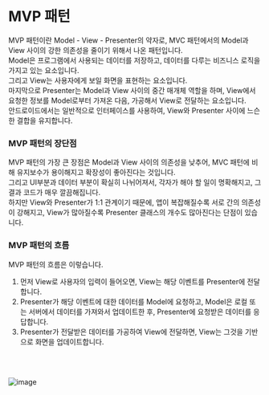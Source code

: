 # MVP 패턴
MVP 패턴이란 Model - View - Presenter의 약자로, MVC 패턴에서의 Model과 View 사이의 강한 의존성을 줄이기 위해서 나온 패턴입니다.<br>
Model은 프로그램에서 사용되는 데이터를 저장하고, 데이터를 다루는 비즈니스 로직을 가지고 있는 요소입니다.<br>
그리고 View는 사용자에게 보일 화면을 표현하는 요소입니다.<br>
마지막으로 Presenter는 Model과 View 사이의 중간 매개체 역할을 하며, View에서 요청한 정보를 Model로부터 가져온 다음, 가공해서 View로 전달하는 요소입니다.<br>
안드로이드에서는 일반적으로 인터페이스를 사용하여, View와 Presenter 사이에 느슨한 결합을 유지합니다.<br>

### MVP 패턴의 장단점
MVP 패턴의 가장 큰 장점은 Model과 View 사이의 의존성을 낮추어, MVC 패턴에 비해 유지보수가 용이해지고 확장성이 좋아진다는 것입니다.<br>
그리고 UI부분과 데이터 부분이 확실히 나뉘어져서, 각자가 해야 할 일이 명확해지고, 그 결과 코드가 매우 깔끔해집니다.<br>
하지만 View와 Presenter가 1:1 관계이기 때문에, 앱이 복잡해질수록 서로 간의 의존성이 강해지고, View가 많아질수록 Presenter 클래스의 개수도 많아진다는 단점이 있습니다.


### MVP 패턴의 흐름
MVP 패턴의 흐름은 이렇습니다.
1. 먼저 View로 사용자의 입력이 들어오면, View는 해당 이벤트를 Presenter에 전달합니다.
2. Presenter가 해당 이벤트에 대한 데이터를 Model에 요청하고, Model은 로컬 또는 서버에서 데이터를 가져와서 업데이트한 후, Presenter에 요청받은 데이터를 응답합니다.
3. Presenter가 전달받은 데이터를 가공하여 View에 전달하면, View는 그것을 기반으로 화면을 업데이트합니다.
<br>
<br>

![image](https://github.com/sdhong0609/Tech-Study/assets/78577085/1f7b34c2-680a-4d16-983f-13919df9c9d5)
